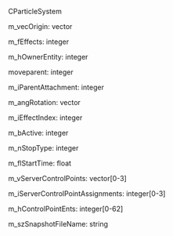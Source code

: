 CParticleSystem

m_vecOrigin: vector

m_fEffects: integer

m_hOwnerEntity: integer

moveparent: integer

m_iParentAttachment: integer

m_angRotation: vector

m_iEffectIndex: integer

m_bActive: integer

m_nStopType: integer

m_flStartTime: float

m_vServerControlPoints: vector[0-3]

m_iServerControlPointAssignments: integer[0-3]

m_hControlPointEnts: integer[0-62]

m_szSnapshotFileName: string
